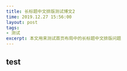 ```yaml
---
title: 长标题中文排版测试博文2
time: 2019.12.27 15:56:00
layout: post
tags:
- 测试
excerpt: 本文用来测试首页布局中的长标题中文排版问题
---
```


## test
